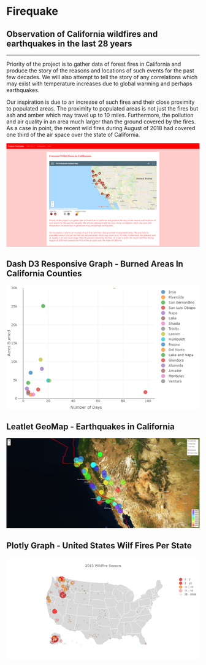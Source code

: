 # Firequake

## Observation of California wildfires and earthquakes in the last 28 years
- - -

Priority of the project is to gather data of forest fires in California and produce the story of the reasons and locations of such events for the past few decades. We will also attempt to tell the story of any correlations which may exist with temperature increases due to global warming and perhaps earthquakes.

Our inspiration is due to an increase of such fires and their close proximity to populated areas. The proximity to populated areas is not just the fires but ash and amber which may travel up to 10 miles. Furthermore, the pollution and air quality in an area much larger than the ground covered by the fires. As a case in point, the recent wild fires during August of 2018 had covered one third of the air space over the state of California.

![png](ProjectFireQuake/Images/Main.png)

## Dash D3 Responsive Graph - Burned Areas In California Counties

![png](ProjectFireQuake/Images/AcresBurned.png)


## Leatlet GeoMap - Earthquakes in California

![png](ProjectFireQuake/Images/EarthQuakes.png)


## Plotly Graph - United States Wilf Fires Per State

![png](ProjectFireQuake/Images/USWildFires.png)